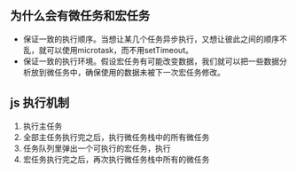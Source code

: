 ## 为什么会有微任务和宏任务

- 保证一致的执行顺序。当想让某几个任务异步执行，又想让彼此之间的顺序不乱，就可以使用microtask，而不用setTimeout。
- 保证一致的执行环境。假设宏任务有可能改变数据，我们就可以把一些数据分析放到微任务中，确保使用的数据未被下一次宏任务修改。


## js 执行机制
1. 执行主任务
2. 全部主任务执行完之后，执行微任务栈中的所有微任务
3. 任务队列里弹出一个可执行的宏任务，执行
4. 宏任务执行完之后，再次执行微任务栈中所有的微任务